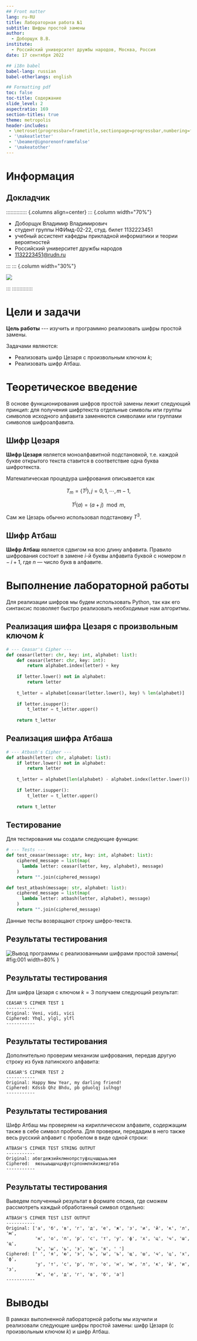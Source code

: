 ```yaml
---
## Front matter
lang: ru-RU
title: Лабораторная работа №1
subtitle: Шифры простой замены
author:
  - Доборщук В.В.
institute:
  - Российский университет дружбы народов, Москва, Россия
date: 17 сентября 2022

## i18n babel
babel-lang: russian
babel-otherlangs: english

## Formatting pdf
toc: false
toc-title: Содержание
slide_level: 2
aspectratio: 169
section-titles: true
theme: metropolis
header-includes:
 - \metroset{progressbar=frametitle,sectionpage=progressbar,numbering=fraction}
 - '\makeatletter'
 - '\beamer@ignorenonframefalse'
 - '\makeatother'
---
```


# Информация

## Докладчик

:::::::::::::: {.columns align=center}
::: {.column width="70%"}

  * Доборщук Владимир Владимирович
  * студент группы НФИмд-02-22, студ. билет 1132223451
  * учебный ассистент кафедры прикладной информатики и теории вероятностей
  * Российский университет дружбы народов
  * [1132223451@rudn.ru](mailto:1132223451@rudn.ru)

:::
::: {.column width="30%"}

![](./image/doborschuk.jpeg)

:::
::::::::::::::

# Цели и задачи

**Цель работы** --- изучить и программно реализовать шифры простой замены.

Задачами являются:

- Реализовать шифр Цезаря с произвольным ключом $k$;
- Реализовать шифр Атбаш.

# Теоретическое введение

В основе функционирования шифров простой замены лежит следующий принцип: для получения шифртекста отдельные символы или группы символов исходного алфавита заменяются символами или группами символов шифроалфавита. 

## Шифр Цезаря

**Шифр Цезаря** является моноалфавитной подстановкой, т.е. каждой букве открытого текста ставится в соответствие одна буква шифротекста.

Математическая процедура шифрования описывается как

$$
T_m = \left\{T^j\right\},j=0,1,\cdots,m-1,
$$

$$
T^j(a)=(a+j)\mod{m},
$$

Сам же Цезарь обычно использовал подстановку $T^3$.

## Шифр Атбаш

**Шифр Атбаш** является сдвигом на всю длину алфавита. Правило шифрования состоит в замене $i$-й буквы алфавита буквой с номером $n-i+1$, где $n$ — число букв в алфавите.

# Выполнение лабораторной работы

Для реализации шифров мы будем использовать Python, так как его синтаксис позволяет быстро реализовать необходимые нам алгоритмы.

## Реализация шифра Цезаря c произвольным ключом $k$

```python
# --- Ceasar's Cipher ---
def ceasar(letter: chr, key: int, alphabet: list):
    def ceasar(letter: chr, key: int):
        return alphabet.index(letter) + key
    
    if letter.lower() not in alphabet:
        return letter
    
    t_letter = alphabet[ceasar(letter.lower(), key) % len(alphabet)]
    
    if letter.isupper():
        t_letter = t_letter.upper()    
        
    return t_letter
```

## Реализация шифра Атбаша

```python
# --- Atbash's Cipher ---
def atbash(letter: chr, alphabet: list):
    if letter.lower() not in alphabet:
        return letter
    
    t_letter = alphabet[len(alphabet) - alphabet.index(letter.lower()) - 1]
    
    if letter.isupper():
        t_letter = t_letter.upper()    
        
    return t_letter
```

## Тестирование

Для тестирования мы создали следующие функции:

```python
# --- Tests ---
def test_ceasar(message: str, key: int, alphabet: list):
    ciphered_message = list(map(
      lambda letter: ceasar(letter, key, alphabet), message)
    )
    return "".join(ciphered_message)

def test_atbash(message: str, alphabet: list):
    ciphered_message = list(map(
      lambda letter: atbash(letter, alphabet), message)
    )
    return "".join(ciphered_message)
```

Данные тесты возвращают строку шифро-текста.

## Результаты тестирования

![Вывод программы с реализованными шифрами простой замены](image/python_output.png){ #fig:001 width=80% }

## Результаты тестирования

Для шифра Цезаря с ключом $k=3$ получаем следующий результат:

```text
CEASAR'S CIPHER TEST 1
-----------
Original: Veni, vidi, vici
Ciphered: Yhql, ylgl, ylfl
-----------
```

## Результаты тестирования

Дополнительно проверим механизм шифрования, передав другую строку из букв латинского алфавита:

```text
CEASAR'S CIPHER TEST 2
-----------
Original: Happy New Year, my darling friend!
Ciphered: Kdssb Qhz Bhdu, pb gduolqj iulhqg!
-----------
```

## Результаты тестирования

Шифр Атбаш мы проверяем на кириллическом алфавите, содержащим также в себе символ пробела. Для проверки, передадим в него также весь русский алфавит с пробелом в виде одной строки:

```text
ATBASH'S CIPHER TEST STRING OUTPUT
-----------
Original: абвгдежзийклмнопрстуфхцчшщъыьэюя
Ciphered:  яюэьыъщшчцхфутсрпонмлкйизжедгвба
-----------
```
## Результаты тестирования

Выведем полученный результат в формате спсика, где сможем рассмотреть каждый обработанный символ отдельно:

```text
ATBASH'S CIPHER TEST LIST OUTPUT
-----------
Original: ['а', 'б', 'в', 'г', 'д', 'е', 'ж', 'з', 'и', 'й', 'к', 'л', 'м', 
           'н', 'о', 'п', 'р', 'с', 'т', 'у', 'ф', 'х', 'ц', 'ч', 'ш', 'щ', 
           'ъ', 'ы', 'ь', 'э', 'ю', 'я', ' ']
Ciphered: [' ', 'я', 'ю', 'э', 'ь', 'ы', 'ъ', 'щ', 'ш', 'ч', 'ц', 'х', 'ф', 
           'у', 'т', 'с', 'р', 'п', 'о', 'н', 'м', 'л', 'к', 'й', 'и', 'з', 
           'ж', 'е', 'д', 'г', 'в', 'б', 'а']
-----------
```

# Выводы

В рамках выполненной лабораторной работы мы изучили и реализовали следующие шифры простой замены: шифр Цезаря (с произвольным ключом $k$) и шифр Атбаш.